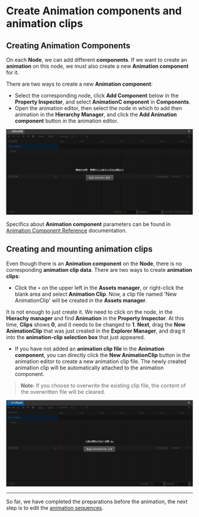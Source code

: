 # Create Animation components and animation clips

## Creating Animation Components

On each __Node__, we can add different __components__. If we want to create an __animation__ on this node, we must also create a new __Animation component__ for it.

There are two ways to create a new __Animation component__:

 - Select the corresponding node, click __Add Component__ below in the __Property Inspector__, and select __AnimationC omponent__ in __Components__.
 - Open the animation editor, then select the node in which to add then animation in the __Hierarchy Manager__, and click the __Add Animation component__ button in the animation editor.

![add-component](animation-clip/add-component.png)

Specifics about __Animation component__ parameters can be found in [Animation Component Reference](./../../engine/animation/animation-component.md) documentation.

## Creating and mounting animation clips

Even though there is an __Animation component__ on the __Node__, there is no corresponding __animation clip data__. There are two ways to create __animation clips__:

  - Click the `+` on the upper left in the __Assets manager__, or right-click the blank area and select __Animation Clip__. Now, a clip file named 'New AnimationClip' will be created in the __Assets manager__.

It is not enough to just create it. We need to click on the node, in the __Hierachy manager__ and find __Animation__ in the __Property Inspector__. At this time, __Clips__ shows __0__, and it needs to be changed to __1__. __Next__, drag the __New AnimationClip__ that was just created in the __Explorer Manager__, and drag it into the __animation-clip selection box__ that just appeared.

  - If you have not added an __animation clip file__ in the __Animation component__, you can directly click the __New AnimationClip__ button in the animation editor to create a new animation clip file. The newly created animation clip will be automatically attached to the animation component.

> **Note**: If you choose to overwrite the existing clip file, the content of the overwritten file will be cleared.

![add-clip](animation-clip/add-clip.png)

---

So far, we have completed the preparations before the animation, the next step is to edit the [animation sequences](animation-clip.md).